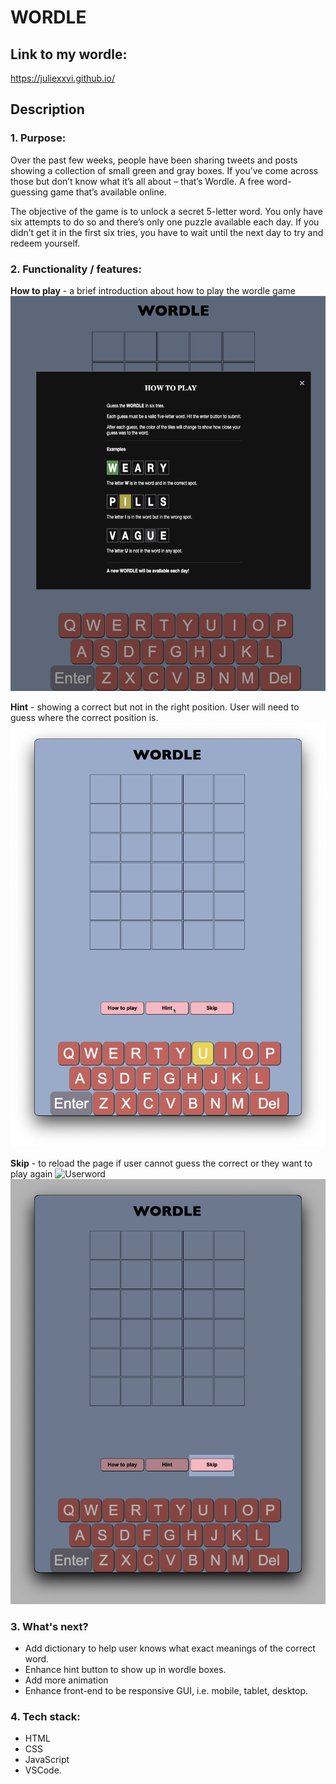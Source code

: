 # WORDLE

## Link to my wordle:

<https://juliexxvi.github.io/>

## Description

### 1. Purpose:

Over the past few weeks, people have been sharing tweets and posts showing a collection of small green and gray boxes. If you’ve come across those but don’t know what it’s all about – that’s Wordle. A free word-guessing game that’s available online.

The objective of the game is to unlock a secret 5-letter word. You only have six attempts to do so and there’s only one puzzle available each day. If you didn’t get it in the first six tries, you have to wait until the next day to try and redeem yourself.

### 2. Functionality / features:

**How to play** - a brief introduction about how to play the wordle game
<img alt="How to play" src="./How-to-play.png" />

**Hint** - showing a correct but not in the right position. User will need to guess where the correct position is.
<img alt="Hint button" src="./Wordle-Hint.png" />


**Skip** - to reload the page if user cannot guess the correct or they want to play again
<img alt="Userword" src="./Users-word.png)" />
<img alt="Skip button" src="./Wordle-Skip.png" />

### 3. What's next?

- Add dictionary to help user knows what exact meanings of the correct word.
- Enhance hint button to show up in wordle boxes.
- Add more animation
- Enhance front-end to be responsive GUI, i.e. mobile, tablet, desktop.

### 4. Tech stack:

- HTML
- CSS
- JavaScript
- VSCode.
